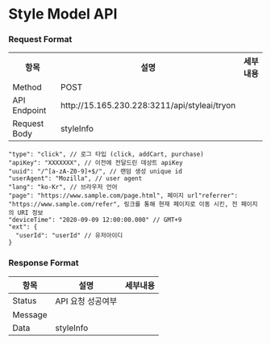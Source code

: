 # Style Model API 


### Request Format
<table>
  <tr>
    <th>항목</th>
    <th>설명</th>
    <th>세부내용</th>
  </tr>
  <tr>
    <td>Method</td>
    <td>POST</td>
    <td></td>
  </tr>
  <tr>
    <td>API Endpoint</td>
    <td>http://15.165.230.228:3211/api/styleai/tryon</td>
    <td></td>
  </tr>
  <tr>
    <td>Request Body</td>
    <td>styleInfo</td>
    <td></td>
  </tr>
</table>





```
"type": "click", // 로그 타입 (click, addCart, purchase)
"apiKey": "XXXXXXX", // 이전에 전달드린 데상트 apiKey
"uuid": "/^[a-zA-Z0-9]+$/", // 랜덤 생성 unique id
"userAgent": "Mozilla", // user agent
"lang": "ko-Kr", // 브라우저 언어
"page": "https://www.sample.com/page.html", 페이지 url"referrer": "https://www.sample.com/refer", 링크를 통해 현재 페이지로 이동 시킨, 전 페이지의 URI 정보
"deviceTime": "2020-09-09 12:00:00.000" // GMT+9
"ext": {
  "userId": "userId" // 유저아이디
}
```


### Response Format
|항목|설명|세부내용|
|------|---|---|
|Status|API 요청 성공여부||
|Message|||
|Data|styleInfo||
